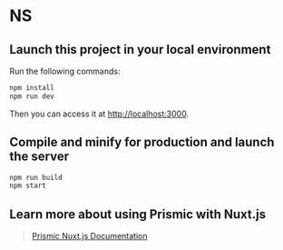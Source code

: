 


# NS




## Launch this project in your local environment

Run the following commands:

``` bash
npm install
npm run dev
```
Then you can access it at [http://localhost:3000](http://localhost:3000).

## Compile and minify for production and launch the server
``` bash
npm run build
npm start
```

## Learn more about using Prismic with Nuxt.js

> [Prismic Nuxt.js Documentation](https://prismic.io/docs/vuejs/beyond-the-api/primsic-nuxt)

